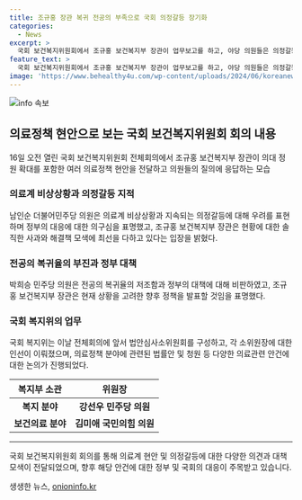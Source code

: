 ```yaml
---
title: 조규홍 장관 복귀 전공의 부족으로 국회 의정갈등 장기화
categories:
  - News
excerpt: >
  국회 보건복지위원회에서 조규홍 보건복지부 장관이 업무보고를 하고, 야당 의원들은 의정갈등과 의료 공백 문제를 지적하며 비판했다. 복지위는 44건의 법률안과 1건의 청원을 상정하고, 주무부처 담당자들이 현안을 보고했다. 전공의 복귀율이 여전히 낮아 논란이 되는 가운데, 조 장관은 복귀보다는 사직이 더 많을 것이라며 특례 적용과 관련해 설득하고 정책 발표할 것을 약속했다. 16일에는 법안심사소위원회를 구성해 복지부 1차관과 2차관 소관 분야를 위한 소위원장을 각각 선출했다. (정도 327자)
feature_text: >
  국회 보건복지위원회에서 조규홍 보건복지부 장관이 업무보고를 하고, 야당 의원들은 의정갈등과 의료 공백 문제를 지적하며 비판했다. 복지위는 44건의 법률안과 1건의 청원을 상정하고, 주무부처 담당자들이 현안을 보고했다. 전공의 복귀율이 여전히 낮아 논란이 되는 가운데, 조 장관은 복귀보다는 사직이 더 많을 것이라며 특례 적용과 관련해 설득하고 정책 발표할 것을 약속했다. 16일에는 법안심사소위원회를 구성해 복지부 1차관과 2차관 소관 분야를 위한 소위원장을 각각 선출했다. (정도 327자)
image: 'https://www.behealthy4u.com/wp-content/uploads/2024/06/koreanews.jpg'
---
```


<p><img src="https://www.behealthy4u.com/wp-content/uploads/2024/06/koreanews.jpg" alt="info 속보" /></p>

<h2 data-ke-size="size26">의료정책 현안으로 보는 국회 보건복지위원회 회의 내용</h2>

<p data-ke-size="size16">16일 오전 열린 국회 보건복지위원회 전체회의에서 조규홍 보건복지부 장관이 의대 정원 확대를 포함한 여러 의료정책 현안을 전달하고 의원들의 질의에 응답하는 모습</p>

<h3>의료계 비상상황과 의정갈등 지적</h3>

<p data-ke-size="size16">남인순 더불어민주당 의원은 의료계 비상상황과 지속되는 의정갈등에 대해 우려를 표현하며 정부의 대응에 대한 의구심을 표명했고, 조규홍 보건복지부 장관은 현황에 대한 솔직한 사과와 해결책 모색에 최선을 다하고 있다는 입장을 밝혔다.</p>

<h3>전공의 복귀율의 부진과 정부 대책</h3>

<p data-ke-size="size16">박희승 민주당 의원은 전공의 복귀율의 저조함과 정부의 대책에 대해 비판하였고, 조규홍 보건복지부 장관은 현재 상황을 고려한 향후 정책을 발표할 것임을 표명했다.</p>

<h3>국회 복지위의 업무</h3>

<p data-ke-size="size16">국회 복지위는 이날 전체회의에 앞서 법안심사소위원회를 구성하고, 각 소위원장에 대한 인선이 이뤄졌으며, 의료정책 분야에 관련된 법률안 및 청원 등 다양한 의료관련 안건에 대한 논의가 진행되었다.</p>

<table>
  <thead>
    <tr>
      <th>복지부 소관</th>
      <th>위원장</th>
    </tr>
  </thead>
  <tbody>
    <tr>
      <td style="text-align: center; height: 17px;"><b>복지 분야</b></td>
      <td style="text-align: center; height: 17px;"><b>강선우 민주당 의원</b></td>
    </tr>
    <tr>
      <td style="text-align: center; height: 17px;"><b>보건의료 분야</b></td>
      <td style="text-align: center; height: 17px;"><b>김미애 국민의힘 의원</b></td>
    </tr>
  </tbody>
</table>

<hr>

<p data-ke-size="size16">국회 보건복지위원회 회의를 통해 의료계 현안 및 의정갈등에 대한 다양한 의견과 대책 모색이 전달되었으며, 향후 해당 안건에 대한 정부 및 국회의 대응이 주목받고 있습니다.</p>
생생한 뉴스, <a href="https://onioninfo.kr" rel="dofollow">onioninfo.kr</a>


